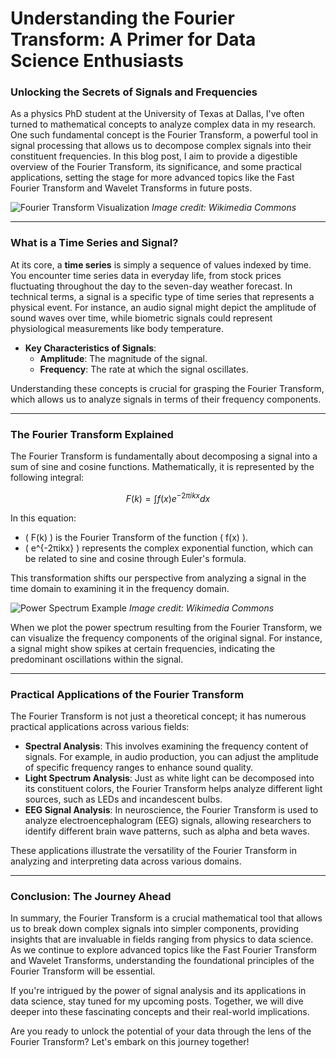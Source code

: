 # Understanding the Fourier Transform: A Primer for Data Science Enthusiasts
### Unlocking the Secrets of Signals and Frequencies

As a physics PhD student at the University of Texas at Dallas, I've often turned to mathematical concepts to analyze complex data in my research. One such fundamental concept is the Fourier Transform, a powerful tool in signal processing that allows us to decompose complex signals into their constituent frequencies. In this blog post, I aim to provide a digestible overview of the Fourier Transform, its significance, and some practical applications, setting the stage for more advanced topics like the Fast Fourier Transform and Wavelet Transforms in future posts.

![Fourier Transform Visualization](https://upload.wikimedia.org/wikipedia/commons/thumb/1/1c/Fourier_Transform.svg/1200px-Fourier_Transform.svg.png) *Image credit: Wikimedia Commons*

* * *

### What is a Time Series and Signal?

At its core, a **time series** is simply a sequence of values indexed by time. You encounter time series data in everyday life, from stock prices fluctuating throughout the day to the seven-day weather forecast. In technical terms, a signal is a specific type of time series that represents a physical event. For instance, an audio signal might depict the amplitude of sound waves over time, while biometric signals could represent physiological measurements like body temperature.

- **Key Characteristics of Signals**:
  - **Amplitude**: The magnitude of the signal.
  - **Frequency**: The rate at which the signal oscillates.

Understanding these concepts is crucial for grasping the Fourier Transform, which allows us to analyze signals in terms of their frequency components.

* * *

### The Fourier Transform Explained

The Fourier Transform is fundamentally about decomposing a signal into a sum of sine and cosine functions. Mathematically, it is represented by the following integral:

```math
F(k) = ∫ f(x) e^{-2πikx} dx
```

In this equation:
- \( F(k) \) is the Fourier Transform of the function \( f(x) \).
- \( e^{-2πikx} \) represents the complex exponential function, which can be related to sine and cosine through Euler's formula.

This transformation shifts our perspective from analyzing a signal in the time domain to examining it in the frequency domain. 

![Power Spectrum Example](https://upload.wikimedia.org/wikipedia/commons/thumb/4/43/Fourier_transform_example.svg/1200px-Fourier_transform_example.svg.png) *Image credit: Wikimedia Commons*

When we plot the power spectrum resulting from the Fourier Transform, we can visualize the frequency components of the original signal. For instance, a signal might show spikes at certain frequencies, indicating the predominant oscillations within the signal.

* * *

### Practical Applications of the Fourier Transform

The Fourier Transform is not just a theoretical concept; it has numerous practical applications across various fields:

- **Spectral Analysis**: This involves examining the frequency content of signals. For example, in audio production, you can adjust the amplitude of specific frequency ranges to enhance sound quality.
- **Light Spectrum Analysis**: Just as white light can be decomposed into its constituent colors, the Fourier Transform helps analyze different light sources, such as LEDs and incandescent bulbs.
- **EEG Signal Analysis**: In neuroscience, the Fourier Transform is used to analyze electroencephalogram (EEG) signals, allowing researchers to identify different brain wave patterns, such as alpha and beta waves.

These applications illustrate the versatility of the Fourier Transform in analyzing and interpreting data across various domains.

* * *

### Conclusion: The Journey Ahead

In summary, the Fourier Transform is a crucial mathematical tool that allows us to break down complex signals into simpler components, providing insights that are invaluable in fields ranging from physics to data science. As we continue to explore advanced topics like the Fast Fourier Transform and Wavelet Transforms, understanding the foundational principles of the Fourier Transform will be essential.

If you're intrigued by the power of signal analysis and its applications in data science, stay tuned for my upcoming posts. Together, we will dive deeper into these fascinating concepts and their real-world implications. 

Are you ready to unlock the potential of your data through the lens of the Fourier Transform? Let's embark on this journey together!